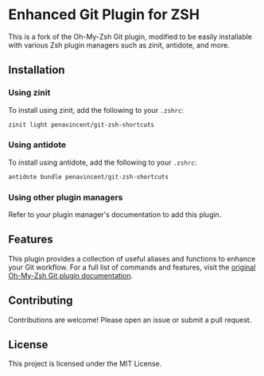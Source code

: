 # Enhanced Git Plugin for ZSH

This is a fork of the Oh-My-Zsh Git plugin, modified to be easily installable with various Zsh plugin managers such as zinit, antidote, and more.

## Installation

### Using zinit

To install using zinit, add the following to your `.zshrc`:

```sh
zinit light penavincent/git-zsh-shortcuts
```

### Using antidote

To install using antidote, add the following to your `.zshrc`:

```sh
antidote bundle penavincent/git-zsh-shortcuts
```

### Using other plugin managers

Refer to your plugin manager's documentation to add this plugin.

## Features

This plugin provides a collection of useful aliases and functions to enhance your Git workflow. For a full list of commands and features, visit the [original Oh-My-Zsh Git plugin documentation](https://github.com/ohmyzsh/ohmyzsh/tree/master/plugins/git).

## Contributing

Contributions are welcome! Please open an issue or submit a pull request.

## License

This project is licensed under the MIT License.